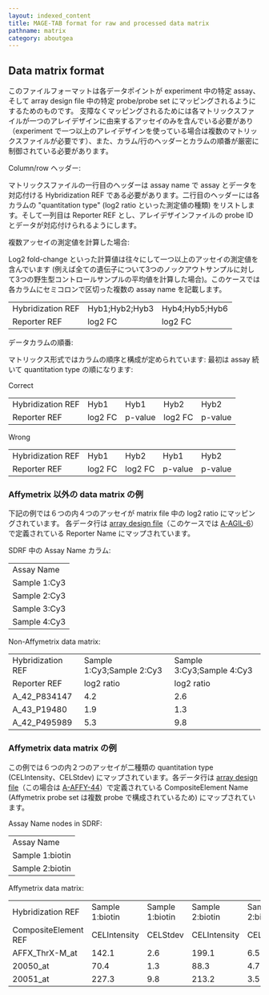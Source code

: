 ```yaml
---
layout: indexed_content
title: MAGE-TAB format for raw and processed data matrix
pathname: matrix
category: aboutgea
---
```


## Data matrix format

このファイルフォーマットは各データポイントが experiment 中の特定 assay、そして array design file 中の特定
probe/probe set にマッピングされるようにするためのものです。
支障なくマッピングされるためには各マトリックスファイルが一つのアレイデザインに由来するアッセイのみを含んでいる必要があり（experiment
で一つ以上のアレイデザインを使っている場合は複数のマトリックスファイルが必要です）、また、カラム/行のヘッダーとカラムの順番が厳密に制御されている必要があります。

Column/row ヘッダー:

マトリックスファイルの一行目のヘッダーは assay name で assay とデータを対応付ける Hybridization REF
である必要があります。二行目のヘッダーには各カラムの "quantitation type" (log2 ratio
といった測定値の種類) をリストします。そして一列目は Reporter REF とし、アレイデザインファイルの
probe ID とデータが対応付けられるようにします。

複数アッセイの測定値を計算した場合:

Log2 fold-change といった計算値は往々にして一つ以上のアッセイの測定値を含んでいます
(例えば全ての遺伝子について3つのノックアウトサンプルに対して3つの野生型コントロールサンプルの平均値を計算した場合)。このケースでは各カラムにセミコロンで区切った複数の
assay name を記載します。

<div class="sdrf_ex">

|                   |                                          |                                          |
| ----------------- | ---------------------------------------- | ---------------------------------------- |
| Hybridization REF | <span class="blue">Hyb1;Hyb2;Hyb3</span> | <span class="blue">Hyb4;Hyb5;Hyb6</span> |
| Reporter REF      | <span class="blue">log2 FC</span>        | <span class="blue">log2 FC</span>        |

</div>

データカラムの順番:

マトリックス形式ではカラムの順序と構成が定められています: 最初は assay 続いて quantitation type の順になります:

Correct

<div class="sdrf_ex">

|                   |                                   |                                  |                                   |                                  |
| ----------------- | --------------------------------- | -------------------------------- | --------------------------------- | -------------------------------- |
| Hybridization REF | <span class="blue">Hyb1</span>    | <span class="blue">Hyb1</span>   | <span class="red">Hyb2</span>     | <span class="red">Hyb2</span>    |
| Reporter REF      | <span class="blue">log2 FC</span> | <span class="red">p-value</span> | <span class="blue">log2 FC</span> | <span class="red">p-value</span> |

</div>

Wrong

<div class="sdrf_ex">

|                   |                                   |                                   |                                  |                                  |
| ----------------- | --------------------------------- | --------------------------------- | -------------------------------- | -------------------------------- |
| Hybridization REF | <span class="blue">Hyb1</span>    | <span class="red">Hyb2</span>     | <span class="blue">Hyb1</span>   | <span class="red">Hyb2</span>    |
| Reporter REF      | <span class="blue">log2 FC</span> | <span class="blue">log2 FC</span> | <span class="red">p-value</span> | <span class="red">p-value</span> |

</div>

<div class="section section">

### Affymetrix 以外の data matrix の例

下記の例では６つの内４つのアッセイが matrix file 中の log2 ratio にマッピングされています。 各データ行は [array
design file](/gea/adf.html)（このケースでは
[A-AGIL-6](https://www.ebi.ac.uk/arrayexpress/files/A-AGIL-6/A-AGIL-6.adf.txt)）で定義されている
Reporter Name にマップされています。

SDRF 中の Assay Name カラム:

<div class="sdrf_ex">

|              |
| ------------ |
| Assay Name   |
| Sample 1:Cy3 |
| Sample 2:Cy3 |
| Sample 3:Cy3 |
| Sample 4:Cy3 |

</div>

Non-Affymetrix data matrix:

<div class="sdrf_ex">

|                   |                                                     |                                                     |
| ----------------- | --------------------------------------------------- | --------------------------------------------------- |
| Hybridization REF | <span class="blue">Sample 1:Cy3;Sample 2:Cy3</span> | <span class="blue">Sample 3:Cy3;Sample 4:Cy3</span> |
| Reporter REF      | <span class="blue">log2 ratio</span>                | <span class="blue">log2 ratio</span>                |
| A\_42\_P834147    | <span>4.2</span>                                    | <span>2.6</span>                                    |
| A\_43\_P19480     | <span>1.9</span>                                    | <span>1.3</span>                                    |
| A\_42\_P495989    | <span>5.3</span>                                    | <span>9.8</span>                                    |

</div>

</div>

### Affymetrix data matrix の例

この例では６つの内２つのアッセイが二種類の quantitation type (CELIntensity、CELStdev)
にマップされています。各データ行は [array design
file](/gea/adf.html)（この場合は
[A-AFFY-44](https://www.ebi.ac.uk/arrayexpress/files/A-AFFY-44/A-AFFY-44.adf.txt)）で定義されている
CompositeElement Name (Affymetrix probe set は複数 probe で構成されているため)
にマップされています。

Assay Name nodes in SDRF:

<div class="sdrf_ex">

|                 |
| --------------- |
| Assay Name      |
| Sample 1:biotin |
| Sample 2:biotin |

</div>

Affymetrix data matrix:

<div class="sdrf_ex">

|                      |                                           |                                           |                                           |                                           |
| -------------------- | ----------------------------------------- | ----------------------------------------- | ----------------------------------------- | ----------------------------------------- |
| Hybridization REF    | <span class="blue">Sample 1:biotin</span> | <span class="blue">Sample 1:biotin</span> | <span class="blue">Sample 2:biotin</span> | <span class="blue">Sample 2:biotin</span> |
| CompositeElement REF | <span class="blue">CELIntensity</span>    | <span class="blue">CELStdev</span>        | <span class="blue">CELIntensity</span>    | <span class="blue">CELStdev</span>        |
| AFFX\_ThrX-M\_at     | <span>142.1</span>                        | <span>2.6</span>                          | <span>199.1</span>                        | <span>6.5</span>                          |
| 20050\_at            | <span>70.4</span>                         | <span>1.3</span>                          | <span>88.3</span>                         | <span>4.7</span>                          |
| 20051\_at            | <span>227.3</span>                        | <span>9.8</span>                          | <span>213.2</span>                        | <span>3.5</span>                          |

</div>
